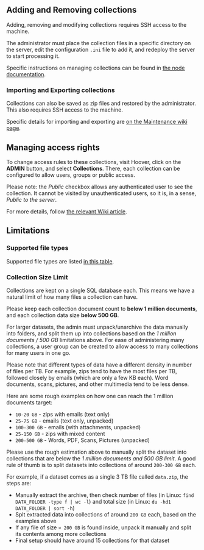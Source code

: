 ## Adding and Removing collections

Adding, removing and modifying collections requires SSH access to the machine.

The administrator must place the collection files in a specific directory on the server, edit the configuration `.ini` file to add it, and redeploy the server to start processing it.

Specific instructions on managing collections can be found in
[the node documentation](https://github.com/liquidinvestigations/node/blob/master/docs/Hoover.md).

### Importing and Exporting collections

Collections can also be saved as zip files and restored by the administrator. This also requires SSH access to the machine.

Specific details for importing and exporting are [on the Maintenance wiki page](https://github.com/liquidinvestigations/docs/wiki/Maintenance#backup).

## Managing access rights

To change access rules to these collections, visit Hoover, click on the **ADMIN** button, and select **Collections**. There, each collection can be configured to allow users, groups or public access.

Please note: the *Public* checkbox allows any authenticated user to see the collection. It cannot be visited by unauthenticated users, so it is, in a sense, *Public to the server*.

For more details, follow
[the relevant Wiki article](https://github.com/liquidinvestigations/docs/wiki/Admin-Guide:-Permissions-for-Hoover-collections).

## Limitations

### Supported file types

Supported file types are listed [in this table](https://github.com/liquidinvestigations/hoover-snoop2/blob/master/docs/filetypes.md).

### Collection Size Limit

Collections are kept on a single SQL database each. This means we have a natural limit of how many files a collection can have.

Please keep each collection document count to **below 1 million documents**, and each collection data size **below 500 GB**.

For larger datasets, the admin must unpack/unarchive the data manually into folders, and split them up into collections based on the *1 million documents / 500 GB* limitations above. For ease of administering many collections, a user group can be created to allow access to many collections for many users in one go.

Please note that different types of data have a different density in number of files per TB. For example, zips tend to have the most files per TB, followed closely by emails (which are only a few KB each). Word documents, scans, pictures, and other multimedia tend to be less dense.  

Here are some rough examples on how one can reach the 1 million documents target:
- `10-20 GB`  - zips with emails (text only)
- `25-75 GB`  - emails (text only, unpacked)
- `100-300 GB` - emails (with attachments, unpacked)
- `25-150 GB` - zips with mixed content
- `200-500 GB` - Words, PDF, Scans, Pictures (unpacked)

Please use the rough estimation above to manually split the dataset into collections that are below the *1 million documents and 500 GB limit*. A good rule of thumb is to split datasets into collections of around `200-300 GB` each.

For example, if a dataset comes as a single 3 TB file called `data.zip`, the steps are:
- Manually extract the archive, then check number of files (in Linux: `find DATA_FOLDER -type f | wc -l`) and total size (in Linux: `du -hd1 DATA_FOLDER | sort -h`)
- Splt extracted data into collections of around `200 GB` each, based on the examples above
- If any file of size `> 200 GB` is found inside, unpack it manually and split its contents among more collections
- Final setup should have around 15 collections for that dataset